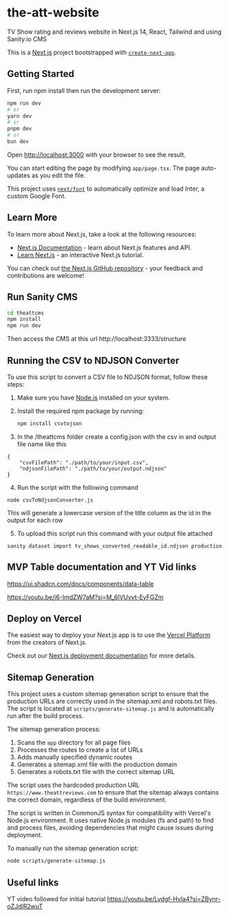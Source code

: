 # the-att-website
TV Show rating and reviews website in Next.js 14, React, Tailwind and using Sanity.io CMS

This is a [Next.js](https://nextjs.org/) project bootstrapped with [`create-next-app`](https://github.com/vercel/next.js/tree/canary/packages/create-next-app).

## Getting Started

First, run npm install then run the development server:

```bash
npm run dev
# or
yarn dev
# or
pnpm dev
# or
bun dev
```

Open [http://localhost:3000](http://localhost:3000) with your browser to see the result.

You can start editing the page by modifying `app/page.tsx`. The page auto-updates as you edit the file.

This project uses [`next/font`](https://nextjs.org/docs/basic-features/font-optimization) to automatically optimize and load Inter, a custom Google Font.

## Learn More

To learn more about Next.js, take a look at the following resources:

- [Next.js Documentation](https://nextjs.org/docs) - learn about Next.js features and API.
- [Learn Next.js](https://nextjs.org/learn) - an interactive Next.js tutorial.

You can check out [the Next.js GitHub repository](https://github.com/vercel/next.js/) - your feedback and contributions are welcome!

## Run Sanity CMS
```bash
cd theattcms
npm install
npm run dev
```
Then access the CMS at this url
http://localhost:3333/structure

## Running the CSV to NDJSON Converter

To use this script to convert a CSV file to NDJSON format, follow these steps:

1. Make sure you have [Node.js](https://nodejs.org/) installed on your system.

2. Install the required npm package by running:

   ```bash
   npm install csvtojson

3. In the /theattcms folder create a config.json with the csv in and output file name like this
```
{
    "csvFilePath": "./path/to/your/input.csv",
    "ndjsonFilePath": "./path/to/your/output.ndjson"
}

```
4. Run the script with the following command

`node csvToNdjsonConverter.js`

This will generate a lowercase version of the title column as the id in the output for each row

5. To upload this script run this command with your output file attached

`sanity dataset import tv_shows_converted_readable_id.ndjson production`


## MVP Table documentation and YT Vid links
<https://ui.shadcn.com/docs/components/data-table>

<https://youtu.be/j6-ImdZW7aM?si=M_6lVUvyt-EyFGZm>

## Deploy on Vercel

The easiest way to deploy your Next.js app is to use the [Vercel Platform](https://vercel.com/new?utm_medium=default-template&filter=next.js&utm_source=create-next-app&utm_campaign=create-next-app-readme) from the creators of Next.js.

Check out our [Next.js deployment documentation](https://nextjs.org/docs/deployment) for more details.

## Sitemap Generation

This project uses a custom sitemap generation script to ensure that the production URLs are correctly used in the sitemap.xml and robots.txt files. The script is located at `scripts/generate-sitemap.js` and is automatically run after the build process.

The sitemap generation process:

1. Scans the `app` directory for all page files
2. Processes the routes to create a list of URLs
3. Adds manually specified dynamic routes
4. Generates a sitemap.xml file with the production domain
5. Generates a robots.txt file with the correct sitemap URL

The script uses the hardcoded production URL `https://www.theattreviews.com` to ensure that the sitemap always contains the correct domain, regardless of the build environment.

The script is written in CommonJS syntax for compatibility with Vercel's Node.js environment. It uses native Node.js modules (fs and path) to find and process files, avoiding dependencies that might cause issues during deployment.

To manually run the sitemap generation script:

```bash
node scripts/generate-sitemap.js
```

## Useful links
YT video followed for initial tutorial
https://youtu.be/Lydgf-Hvla4?si=ZBynr-oZJdlR2wuT